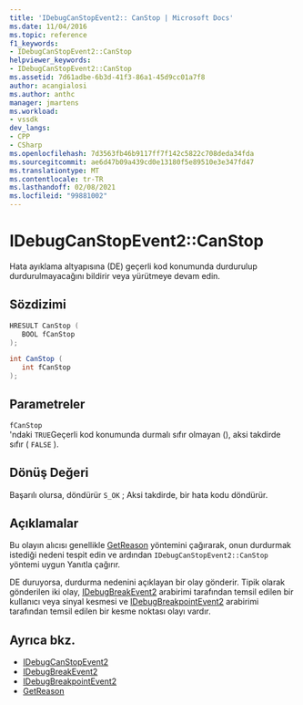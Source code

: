 ```yaml
---
title: 'IDebugCanStopEvent2:: CanStop | Microsoft Docs'
ms.date: 11/04/2016
ms.topic: reference
f1_keywords:
- IDebugCanStopEvent2::CanStop
helpviewer_keywords:
- IDebugCanStopEvent2::CanStop
ms.assetid: 7d61adbe-6b3d-41f3-86a1-45d9cc01a7f8
author: acangialosi
ms.author: anthc
manager: jmartens
ms.workload:
- vssdk
dev_langs:
- CPP
- CSharp
ms.openlocfilehash: 7d3563fb46b9117ff7f142c5822c708deda34fda
ms.sourcegitcommit: ae6d47b09a439cd0e13180f5e89510e3e347fd47
ms.translationtype: MT
ms.contentlocale: tr-TR
ms.lasthandoff: 02/08/2021
ms.locfileid: "99881002"
---
```

# <a name="idebugcanstopevent2canstop"></a>IDebugCanStopEvent2::CanStop
Hata ayıklama altyapısına (DE) geçerli kod konumunda durdurulup durdurulmayacağını bildirir veya yürütmeye devam edin.

## <a name="syntax"></a>Sözdizimi

```cpp
HRESULT CanStop ( 
   BOOL fCanStop
);
```

```csharp
int CanStop ( 
   int fCanStop
);
```

## <a name="parameters"></a>Parametreler
`fCanStop`\
'ndaki `TRUE`Geçerli kod konumunda durmalı sıfır olmayan (), aksi takdirde sıfır ( `FALSE` ).

## <a name="return-value"></a>Dönüş Değeri
 Başarılı olursa, döndürür `S_OK` ; Aksi takdirde, bir hata kodu döndürür.

## <a name="remarks"></a>Açıklamalar
 Bu olayın alıcısı genellikle [GetReason](../../../extensibility/debugger/reference/idebugcanstopevent2-getreason.md) yöntemini çağırarak, onun durdurmak istediği nedeni tespit edin ve ardından `IDebugCanStopEvent2::CanStop` yöntemi uygun Yanıtla çağırır.

 DE duruyorsa, durdurma nedenini açıklayan bir olay gönderir. Tipik olarak gönderilen iki olay, [IDebugBreakEvent2](../../../extensibility/debugger/reference/idebugbreakevent2.md) arabirimi tarafından temsil edilen bir kullanıcı veya sinyal kesmesi ve [IDebugBreakpointEvent2](../../../extensibility/debugger/reference/idebugbreakpointevent2.md) arabirimi tarafından temsil edilen bir kesme noktası olayı vardır.

## <a name="see-also"></a>Ayrıca bkz.
- [IDebugCanStopEvent2](../../../extensibility/debugger/reference/idebugcanstopevent2.md)
- [IDebugBreakEvent2](../../../extensibility/debugger/reference/idebugbreakevent2.md)
- [IDebugBreakpointEvent2](../../../extensibility/debugger/reference/idebugbreakpointevent2.md)
- [GetReason](../../../extensibility/debugger/reference/idebugcanstopevent2-getreason.md)

